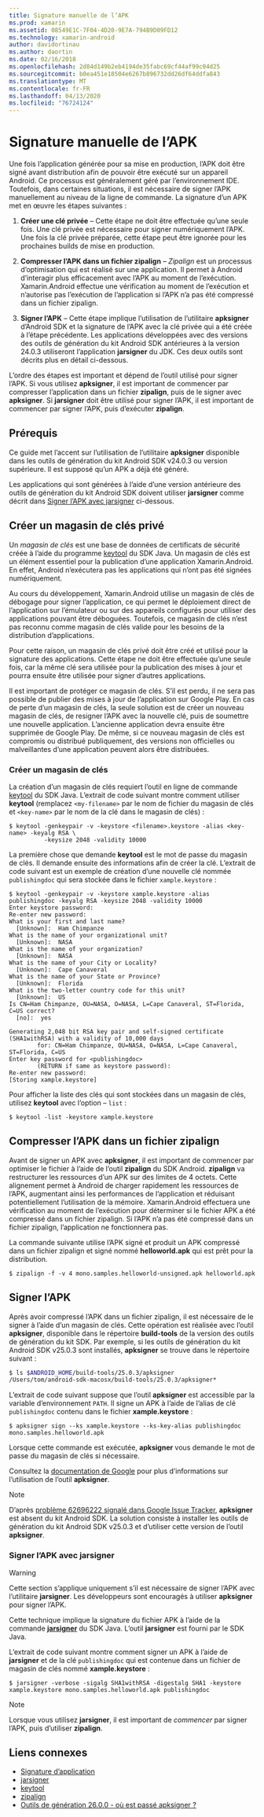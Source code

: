```yaml
---
title: Signature manuelle de l’APK
ms.prod: xamarin
ms.assetid: 08549E1C-7F04-4D20-9E7A-794B9D09FD12
ms.technology: xamarin-android
author: davidortinau
ms.author: daortin
ms.date: 02/16/2018
ms.openlocfilehash: 2d84d149b2eb4194de35fabc69cf44af99c04d25
ms.sourcegitcommit: b0ea451e18504e6267b896732dd26df64ddfa843
ms.translationtype: MT
ms.contentlocale: fr-FR
ms.lasthandoff: 04/13/2020
ms.locfileid: "76724124"
---
```

# <a name="manually-signing-the-apk"></a>Signature manuelle de l’APK

Une fois l’application générée pour sa mise en production, l’APK doit être signé avant distribution afin de pouvoir être exécuté sur un appareil Android. Ce processus est généralement géré par l’environnement IDE. Toutefois, dans certaines situations, il est nécessaire de signer l’APK manuellement au niveau de la ligne de commande. La signature d’un APK met en œuvre les étapes suivantes :

1. **Créer une clé privée** &ndash; Cette étape ne doit être effectuée qu’une seule fois. Une clé privée est nécessaire pour signer numériquement l’APK.
    Une fois la clé privée préparée, cette étape peut être ignorée pour les prochaines builds de mise en production.

2. **Compresser l’APK dans un fichier zipalign** &ndash; *Zipalign* est un processus d’optimisation qui est réalisé sur une application. Il permet à Android d’interagir plus efficacement avec l’APK au moment de l’exécution. Xamarin.Android effectue une vérification au moment de l’exécution et n’autorise pas l’exécution de l’application si l’APK n’a pas été compressé dans un fichier zipalign.

3. **Signer l’APK** &ndash; Cette étape implique l’utilisation de l’utilitaire **apksigner** d’Android SDK et la signature de l’APK avec la clé privée qui a été créée à l’étape précédente. Les applications développées avec des versions des outils de génération du kit Android SDK antérieures à la version 24.0.3 utiliseront l’application **jarsigner** du JDK. Ces deux outils sont décrits plus en détail ci-dessous.

L’ordre des étapes est important et dépend de l’outil utilisé pour signer l’APK. Si vous utilisez **apksigner**, il est important de commencer par compresser l’application dans un fichier **zipalign**, puis de le signer avec **apksigner**.  Si **jarsigner** doit être utilisé pour signer l’APK, il est important de commencer par signer l’APK, puis d’exécuter **zipalign**.

## <a name="prerequisites"></a>Prérequis

Ce guide met l’accent sur l’utilisation de l’utilitaire **apksigner** disponible dans les outils de génération du kit Android SDK v24.0.3 ou version supérieure. Il est supposé qu’un APK a déjà été généré.

Les applications qui sont générées à l’aide d’une version antérieure des outils de génération du kit Android SDK doivent utiliser **jarsigner** comme décrit dans [Signer l’APK avec jarsigner](#Sign_the_APK_with_jarsigner) ci-dessous.

## <a name="create-a-private-keystore"></a>Créer un magasin de clés privé

Un *magasin de clés* est une base de données de certificats de sécurité créée à l’aide du programme [keytool](https://docs.oracle.com/javase/8/docs/technotes/tools/unix/keytool.html) du SDK Java. Un magasin de clés est un élément essentiel pour la publication d’une application Xamarin.Android. En effet, Android n’exécutera pas les applications qui n’ont pas été signées numériquement.

Au cours du développement, Xamarin.Android utilise un magasin de clés de débogage pour signer l’application, ce qui permet le déploiement direct de l’application sur l’émulateur ou sur des appareils configurés pour utiliser des applications pouvant être déboguées.
Toutefois, ce magasin de clés n’est pas reconnu comme magasin de clés valide pour les besoins de la distribution d’applications.

Pour cette raison, un magasin de clés privé doit être créé et utilisé pour la signature des applications. Cette étape ne doit être effectuée qu’une seule fois, car la même clé sera utilisée pour la publication des mises à jour et pourra ensuite être utilisée pour signer d’autres applications.

Il est important de protéger ce magasin de clés. S’il est perdu, il ne sera pas possible de publier des mises à jour de l’application sur Google Play.
En cas de perte d’un magasin de clés, la seule solution est de créer un nouveau magasin de clés, de resigner l’APK avec la nouvelle clé, puis de soumettre une nouvelle application. L’ancienne application devra ensuite être supprimée de Google Play. De même, si ce nouveau magasin de clés est compromis ou distribué publiquement, des versions non officielles ou malveillantes d’une application peuvent alors être distribuées.

### <a name="create-a-new-keystore"></a>Créer un magasin de clés

La création d’un magasin de clés requiert l’outil en ligne de commande [keytool](https://docs.oracle.com/javase/8/docs/technotes/tools/unix/keytool.html) du SDK Java. L’extrait de code suivant montre comment utiliser **keytool** (remplacez `<my-filename>` par le nom de fichier du magasin de clés et `<key-name>` par le nom de la clé dans le magasin de clés) :

```shell
$ keytool -genkeypair -v -keystore <filename>.keystore -alias <key-name> -keyalg RSA \
          -keysize 2048 -validity 10000
```

La première chose que demande **keytool** est le mot de passe du magasin de clés. Il demande ensuite des informations afin de créer la clé. L’extrait de code suivant est un exemple de création d’une nouvelle clé nommée `publishingdoc` qui sera stockée dans le fichier `xample.keystore` :

```shell
$ keytool -genkeypair -v -keystore xample.keystore -alias publishingdoc -keyalg RSA -keysize 2048 -validity 10000
Enter keystore password:
Re-enter new password:
What is your first and last name?
  [Unknown]:  Ham Chimpanze
What is the name of your organizational unit?
  [Unknown]:  NASA
What is the name of your organization?
  [Unknown]:  NASA
What is the name of your City or Locality?
  [Unknown]:  Cape Canaveral
What is the name of your State or Province?
  [Unknown]:  Florida
What is the two-letter country code for this unit?
  [Unknown]:  US
Is CN=Ham Chimpanze, OU=NASA, O=NASA, L=Cape Canaveral, ST=Florida, C=US correct?
  [no]:  yes

Generating 2,048 bit RSA key pair and self-signed certificate (SHA1withRSA) with a validity of 10,000 days
        for: CN=Ham Chimpanze, OU=NASA, O=NASA, L=Cape Canaveral, ST=Florida, C=US
Enter key password for <publishingdoc>
        (RETURN if same as keystore password):
Re-enter new password:
[Storing xample.keystore]
```

Pour afficher la liste des clés qui sont stockées dans un magasin de clés, utilisez **keytool** avec l’option &ndash; `list` :

```shell
$ keytool -list -keystore xample.keystore
```

## <a name="zipalign-the-apk"></a>Compresser l’APK dans un fichier zipalign

Avant de signer un APK avec **apksigner**, il est important de commencer par optimiser le fichier à l’aide de l’outil **zipalign** du SDK Android. **zipalign** va restructurer les ressources d’un APK sur des limites de 4 octets. Cette alignement permet à Android de charger rapidement les ressources de l’APK, augmentant ainsi les performances de l’application et réduisant potentiellement l’utilisation de la mémoire. Xamarin.Android effectuera une vérification au moment de l’exécution pour déterminer si le fichier APK a été compressé dans un fichier zipalign. Si l’APK n’a pas été compressé dans un fichier zipalign, l’application ne fonctionnera pas.

La commande suivante utilise l’APK signé et produit un APK compressé dans un fichier zipalign et signé nommé **helloworld.apk** qui est prêt pour la distribution.

```shell
$ zipalign -f -v 4 mono.samples.helloworld-unsigned.apk helloworld.apk
```

## <a name="sign-the-apk"></a>Signer l’APK

Après avoir compressé l’APK dans un fichier zipalign, il est nécessaire de le signer à l’aide d’un magasin de clés. Cette opération est réalisée avec l’outil **apksigner**, disponible dans le répertoire **build-tools** de la version des outils de génération du kit SDK.  Par exemple, si les outils de génération du kit Android SDK v25.0.3 sont installés, **apksigner** se trouve dans le répertoire suivant :

```bash
$ ls $ANDROID_HOME/build-tools/25.0.3/apksigner
/Users/tom/android-sdk-macosx/build-tools/25.0.3/apksigner*
```

L’extrait de code suivant suppose que l’outil **apksigner** est accessible par la variable d’environnement `PATH`. Il signe un APK à l’aide de l’alias de clé `publishingdoc` contenu dans le fichier **xample.keystore** :

```shell
$ apksigner sign --ks xample.keystore --ks-key-alias publishingdoc mono.samples.helloworld.apk
```

Lorsque cette commande est exécutée, **apksigner** vous demande le mot de passe du magasin de clés si nécessaire.

Consultez la [documentation de Google](https://developer.android.com/studio/command-line/apksigner.html) pour plus d’informations sur l’utilisation de l’outil **apksigner**.

> [!NOTE]
>  D’après [problème 62696222 signalé dans Google Issue Tracker](https://issuetracker.google.com/issues/62696222), **apksigner** est absent du kit Android SDK. La solution consiste à installer les outils de génération du kit Android SDK v25.0.3 et d’utiliser cette version de l’outil **apksigner**.  

<a name="Sign_the_APK_with_jarsigner" />

### <a name="sign-the-apk-with-jarsigner"></a>Signer l’APK avec jarsigner

> [!WARNING]
>  Cette section s’applique uniquement s’il est nécessaire de signer l’APK avec l’utilitaire **jarsigner**. Les développeurs sont encouragés à utiliser **apksigner** pour signer l’APK.

Cette technique implique la signature du fichier APK à l’aide de la commande **[jarsigner](https://docs.oracle.com/javase/8/docs/technotes/tools/windows/jarsigner.html)** du SDK Java.  L’outil **jarsigner** est fourni par le SDK Java.

L’extrait de code suivant montre comment signer un APK à l’aide de **jarsigner** et de la clé `publishingdoc` qui est contenue dans un fichier de magasin de clés nommé **xample.keystore** :

```shell
$ jarsigner -verbose -sigalg SHA1withRSA -digestalg SHA1 -keystore xample.keystore mono.samples.helloworld.apk publishingdoc
```

> [!NOTE]
>  Lorsque vous utilisez **jarsigner**, il est important de _commencer_ par signer l’APK, puis d’utiliser **zipalign**.  

## <a name="related-links"></a>Liens connexes

- [Signature d’application](https://source.android.com/security/apksigning/)
- [jarsigner](https://docs.oracle.com/javase/8/docs/technotes/tools/windows/jarsigner.html)
- [keytool](https://docs.oracle.com/javase/8/docs/technotes/tools/unix/keytool.html)
- [zipalign](https://developer.android.com/studio/command-line/zipalign.html)
- [Outils de génération 26.0.0 - où est passé apksigner ?](https://issuetracker.google.com/issues/62696222)
